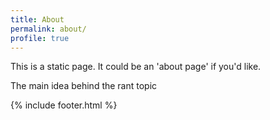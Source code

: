 ```yaml
---
title: About
permalink: about/
profile: true
---
```


This is a static page. It could be an 'about page' if you'd like.

The main idea behind the rant topic

{% include footer.html %}
